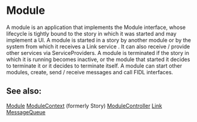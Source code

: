 Module
======

A module is an application that implements the Module interface, whose lifecycle
is tightly bound to the story in which it was started and may implement a UI. A
module is started in a story by another module or by the system from which it
receives a Link service . It can also receive / provide other services via
ServiceProviders. A module is terminated if the story in which it is running
becomes inactive, or the module that started it decides to terminate it or it
decides to terminate itself. A module can start other modules, create,
send / receive messages and call FIDL interfaces.

## See also:
[Module](../services/module/module.fidl)
[ModuleContext](../services/module/module_context.fidl) (formerly Story)
[ModuleController](../services/module/module_controller.fidl)
[Link](../services/story/link.fidl)
[MessageQueue](../services/component/message_queue.fidl)
